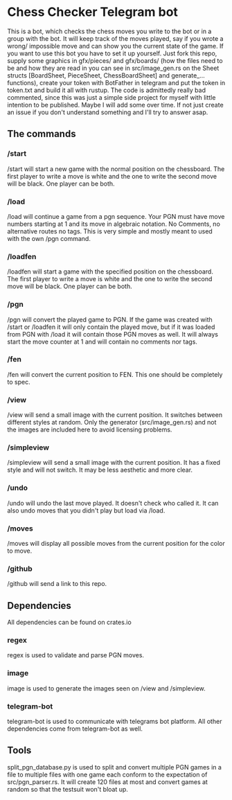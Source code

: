 # Chess Checker Telegram bot
This is a bot, which checks the chess moves you write to the bot or in a group
with the bot. It will keep track of the moves played, say if you wrote a wrong/
impossible move and can show you the current state of the game.
If you want to use this bot you have to set it up yourself. Just fork this repo,
supply some graphics in gfx/pieces/ and gfx/boards/ (how the files need to be
and how they are read in you can see in src/image_gen.rs on the Sheet structs
[BoardSheet, PieceSheet, ChessBoardSheet] and generate_... functions), create
your token with BotFather in telegram and put the token in token.txt and 
build it all with rustup.
The code is admittedly really bad commented, since this was just a simple side
project for myself with little intention to be published. Maybe I will add some
over time. If not just create an issue if you don't understand something and 
I'll try to answer asap.

## The commands
### /start
/start will start a new game with the normal position on the chessboard. The 
first player to write a move is white and the one to write the second move will
be black. One player can be both.

### /load
/load will continue a game from a pgn sequence. Your PGN must have move numbers
starting at 1 and its move in algebraic notation. No Comments, no alternative
routes no tags. This is very simple and mostly meant to used with the own /pgn
command.

### /loadfen
/loadfen will start a game with the specified position on the chessboard. The 
first player to write a move is white and the one to write the second move will
be black. One player can be both.

### /pgn
/pgn will convert the played game to PGN. If the game was created with /start or
/loadfen it will only contain the played move, but if it was loaded from PGN
with /load it will contain those PGN moves as well. It will always start the 
move counter at 1 and will contain no comments nor tags.

### /fen
/fen will convert the current position to FEN. This one should be completely to
spec.

### /view
/view will send a small image with the current position. It switches between 
different styles at random. Only the generator (src/image_gen.rs) and not the 
images are included here to avoid licensing problems.

### /simpleview
/simpleview will send a small image with the current position. It has a fixed
style and will not switch. It may be less aesthetic and more clear.

### /undo
/undo will undo the last move played. It doesn't check who called it. It can
also undo moves that you didn't play but load via /load.

### /moves
/moves will display all possible moves from the current position for the color
to move.

### /github
/github will send a link to this repo.

## Dependencies
All dependencies can be found on crates.io
### regex
regex is used to validate and parse PGN moves.
### image
image is used to generate the images seen on /view and /simpleview.
### telegram-bot
telegram-bot is used to communicate with telegrams bot platform. All other
dependencies come from telegram-bot as well.

## Tools
split_pgn_database.py is used to split and convert multiple PGN games in a file
to multiple files with one game each conform to the expectation of 
src/pgn_parser.rs. It will create 120 files at most and convert games at random
so that the testsuit won't bloat up.